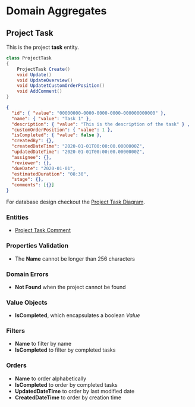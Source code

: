 # Domain Aggregates

## Project Task

This is the project **task** entity.

```csharp
class ProjectTask
{
    ProjectTask Create()
    void Update()
    void UpdateOverview()
    void UpdatetCustomOrderPosition()
    void AddComment()
}
```

```json
{
  "id": { "value": "00000000-0000-0000-0000-000000000000" },
  "name": { "value": "Task 1" },
  "description": { "value": "This is the description of the task" } ,
  "customOrderPosition": { "value": 1 },
  "isCompleted": { "value": false },
  "createdBy": {},
  "createdDateTime": "2020-01-01T00:00:00.0000000Z",
  "updatedDateTime": "2020-01-01T00:00:00.0000000Z",
  "assignee": {},
  "reviewer": {},
  "dueDate": "2020-01-01",
  "estimatedDuration": "08:30",
  "stage": {},
  "comments": [{}]
}
```

For database design checkout the [Project Task Diagram](../../database-diagrams/aggregates/Diagram.ProjectTask.md).

### Entities

- [Project Task Comment](../entities/project-task/Entity.ProjectTaskComment.md)

### Properties Validation

- The **Name** cannot be longer than 256 characters

### Domain Errors

- **Not Found** when the project cannot be found

### Value Objects

- **IsCompleted**, which encapsulates a boolean *Value*

### Filters

- **Name** to filter by name
- **IsCompleted** to filter by completed tasks

### Orders

- **Name** to order alphabetically
- **IsCompleted** to order by completed tasks
- **UpdatedDateTime** to order by last modified date
- **CreatedDateTime** to order by creation time